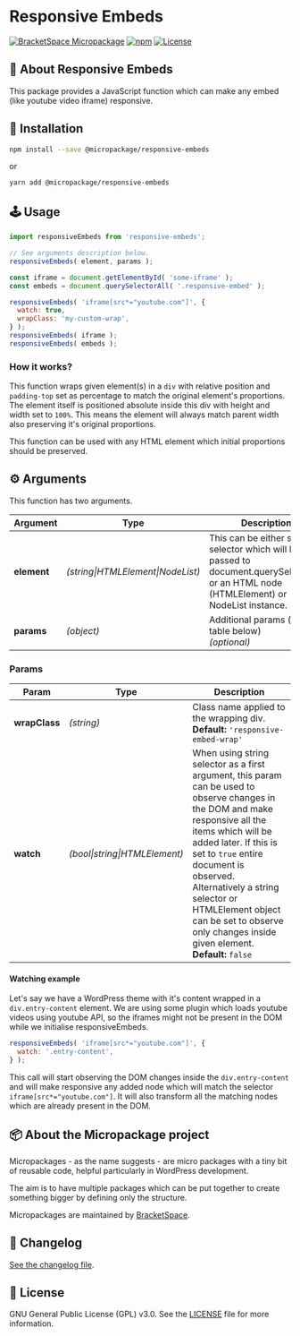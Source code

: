 # Responsive Embeds

[![BracketSpace Micropackage](https://img.shields.io/badge/BracketSpace-Micropackage-brightgreen)](https://bracketspace.com)
[![npm](https://img.shields.io/npm/v/@micropackage/responsive-embeds)](https://www.npmjs.com/package/@micropackage/responsive-embeds)
[![License](https://img.shields.io/npm/l/@micropackage/responsive-embeds)](https://www.npmjs.com/package/@micropackage/responsive-embeds)

## 🧬 About Responsive Embeds

This package provides a JavaScript function which can make any embed (like youtube video iframe) responsive.

## 💾 Installation

``` bash
npm install --save @micropackage/responsive-embeds
```
or
``` bash
yarn add @micropackage/responsive-embeds
```

## 🕹 Usage

```javascript
import responsiveEmbeds from 'responsive-embeds';

// See arguments description below.
responsiveEmbeds( element, params );

const iframe = document.getElementById( 'some-iframe' );
const embeds = document.querySelectorAll( '.responsive-embed' );

responsiveEmbeds( 'iframe[src*="youtube.com"]', {
  watch: true,
  wrapClass: 'my-custom-wrap',
} );
responsiveEmbeds( iframe );
responsiveEmbeds( embeds );
```

### How it works?

This function wraps given element(s) in a `div` with relative position and `padding-top` set as percentage to match the original element's proportions. The element itself is positioned absolute inside this div with height and width set to `100%`.  This means the element will always match parent width also preserving it's original proportions.

This function can be used with any HTML element which initial proportions should be preserved.

## ⚙️ Arguments
This function has two arguments.

| Argument | Type                              | Description                                                                                                                              |
|----------|-----------------------------------|------------------------------------------------------------------------------------------------------------------------------------------|
| **element**  | *(string\|HTMLElement\|NodeList)* | This can be either string selector which will be passed to document.querySelectorAll or an HTML node (HTMLElement) or NodeList instance. |
| **params**   | *(object)*                        | Additional params (see table below)<br/>*(optional)*                                                                                                      |


### Params
| Param         | Type                        | Description                                                                                                                                                                                                                                                                                                                                                      |
|---------------|-----------------------------|------------------------------------------------------------------------------------------------------------------------------------------------------------------------------------------------------------------------------------------------------------------------------------------------------------------------------------------------------------------|
| **wrapClass** | *(string)*                  | Class name applied to the wrapping div. <br/>**Default:** `'responsive-embed-wrap'`                                                                                                                                                                                                                                                                              |
| **watch**     | *(bool\|string\|HTMLElement)* | When using string selector as a first argument, this param can be used to observe changes in the DOM and make responsive all the items which will be added later. If this is set to `true` entire document is observed. Alternatively a string selector or HTMLElement object can be set to observe only changes inside given element. <br/>**Default:** `false` |

#### Watching example
Let's say we have a WordPress theme with it's content wrapped in a `div.entry-content` element.
We are using some plugin which loads youtube videos using youtube API, so the iframes might not be present in the DOM while we initialise responsiveEmbeds.

```JavaScript
responsiveEmbeds( 'iframe[src*="youtube.com"]', {
  watch: '.entry-content',
} );
```
This call will start observing the DOM changes inside the `div.entry-content` and will make responsive any added node which will match the selector `iframe[src*="youtube.com"]`. It will also transform all the matching nodes which are already present in the DOM.

## 📦 About the Micropackage project

Micropackages - as the name suggests - are micro packages with a tiny bit of reusable code, helpful particularly in WordPress development.

The aim is to have multiple packages which can be put together to create something bigger by defining only the structure.

Micropackages are maintained by [BracketSpace](https://bracketspace.com).

## 📖 Changelog

[See the changelog file](./CHANGELOG.md).

## 📃 License

GNU General Public License (GPL) v3.0. See the [LICENSE](./LICENSE) file for more information.
